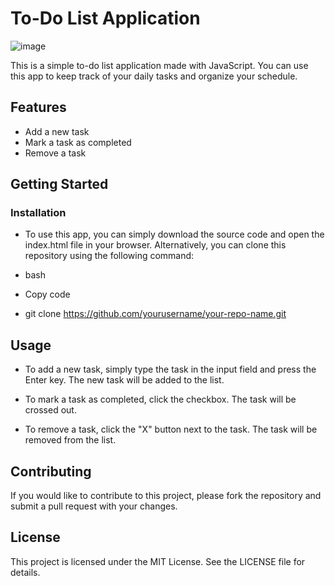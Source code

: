 # To-Do List Application


![image](https://user-images.githubusercontent.com/124479802/220257657-722b4f96-2d35-44b6-8ab4-1143d565f848.jpg)



This is a simple to-do list application made with JavaScript. You can use this app to keep track of your daily tasks and organize your schedule.

## Features
- Add a new task
- Mark a task as completed
- Remove a task

## Getting Started
### Installation
- To use this app, you can simply download the source code and open the index.html file in your browser. Alternatively, you can clone this repository using the following    command:

- bash
- Copy code
- git clone https://github.com/yourusername/your-repo-name.git
## Usage
- To add a new task, simply type the task in the input field and press the Enter key. The new task will be added to the list.

- To mark a task as completed, click the checkbox. The task will be crossed out.

- To remove a task, click the "X" button next to the task. The task will be removed from the list.

## Contributing
If you would like to contribute to this project, please fork the repository and submit a pull request with your changes.

## License
This project is licensed under the MIT License. See the LICENSE file for details.

